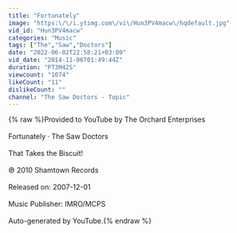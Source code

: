 ```yaml
---
title: "Fortunately"
image: "https:\/\/i.ytimg.com\/vi\/Hun3PV4macw\/hqdefault.jpg"
vid_id: "Hun3PV4macw"
categories: "Music"
tags: ["The","Saw","Doctors"]
date: "2022-06-02T22:58:21+03:00"
vid_date: "2014-11-06T01:49:44Z"
duration: "PT3M42S"
viewcount: "1074"
likeCount: "11"
dislikeCount: ""
channel: "The Saw Doctors - Topic"
---
```

{% raw %}Provided to YouTube by The Orchard Enterprises<br /><br />Fortunately · The Saw Doctors<br /><br />That Takes the Biscuit!<br /><br />℗ 2010 Shamtown Records<br /><br />Released on: 2007-12-01<br /><br />Music Publisher: IMRO/MCPS<br /><br />Auto-generated by YouTube.{% endraw %}

